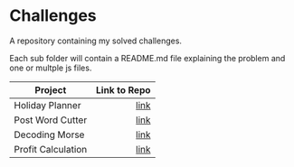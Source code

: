 # Challenges

A repository containing my solved challenges.

Each sub folder will contain a README.md file explaining the problem and one or multple js files.

| Project          |                                                              Link to Repo |
| ---------------- | ------------------------------------------------------------------------: |
| Holiday Planner  |     [link](https://github.com/simo54/algorithms/tree/main/HolidayPlanner) |
| Post Word Cutter |     [link](https://github.com/simo54/algorithms/tree/main/PostWordCutter) |
| Decoding Morse   | [link](https://github.com/simo54/algorithms/tree/main/FromEnglishToMorse) |
| Profit Calculation   | [link](https://github.com/simo54/algorithms/tree/main/CalculateTheProfit) |
